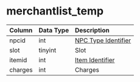 # merchantlist\_temp

| Column | Data Type | Description |
| :--- | :--- | :--- |
| npcid | int | [NPC Type Identifier](../../../schema/categories/merchants/npc_types.md) |
| slot | tinyint | Slot |
| itemid | int | [Item Identifier](../../../schema/categories/merchants/items.md) |
| charges | int | Charges |

